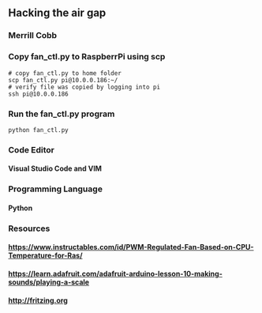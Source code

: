 ## Hacking the air gap 
### Merrill Cobb 
### Copy fan_ctl.py to RaspberrPi using scp
```console
# copy fan_ctl.py to home folder
scp fan_ctl.py pi@10.0.0.186:~/
# verify file was copied by logging into pi
ssh pi@10.0.0.186
```

### Run the fan_ctl.py program
```console
python fan_ctl.py
```


### Code Editor
#### Visual Studio Code and VIM
### Programming Language
#### Python



### Resources
#### https://www.instructables.com/id/PWM-Regulated-Fan-Based-on-CPU-Temperature-for-Ras/
#### https://learn.adafruit.com/adafruit-arduino-lesson-10-making-sounds/playing-a-scale
#### http://fritzing.org
#### 
